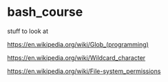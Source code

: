 # bash_course

stuff to look at

https://en.wikipedia.org/wiki/Glob_(programming)

https://en.wikipedia.org/wiki/Wildcard_character

https://en.wikipedia.org/wiki/File-system_permissions

